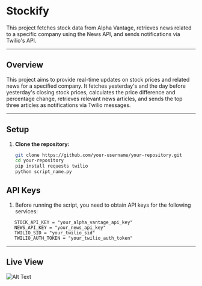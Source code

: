 # Stockify

This project fetches stock data from Alpha Vantage, retrieves news related to a specific company using the News API, and sends notifications via Twilio's API.

---

## Overview

This project aims to provide real-time updates on stock prices and related news for a specified company. It fetches yesterday's and the day before yesterday's closing stock prices, calculates the price difference and percentage change, retrieves relevant news articles, and sends the top three articles as notifications via Twilio messages.

---

## Setup

1. **Clone the repository:**

   ```bash
   git clone https://github.com/your-username/your-repository.git
   cd your-repository
   pip install requests twilio
   python script_name.py

## API Keys

1. Before running the script, you need to obtain API keys for the following services:

```
   STOCK_API_KEY = "your_alpha_vantage_api_key"
   NEWS_API_KEY = "your_news_api_key"
   TWILIO_SID = "your_twilio_sid"
   TWILIO_AUTH_TOKEN = "your_twilio_auth_token"
```
---
## Live View



![Alt Text](https://github.com/SKSADIRUDDIN/RealTimeStock/blob/main/ImageForReadme.jpeg)

